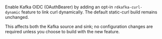 Enable Kafka OIDC (OAuthBearer) by adding an opt-in `rdkafka-curl-dynamic` feature to link curl dynamically. The default static-curl build remains unchanged.

This affects both the Kafka source and sink; no configuration changes are required unless you choose to build with the new feature.
